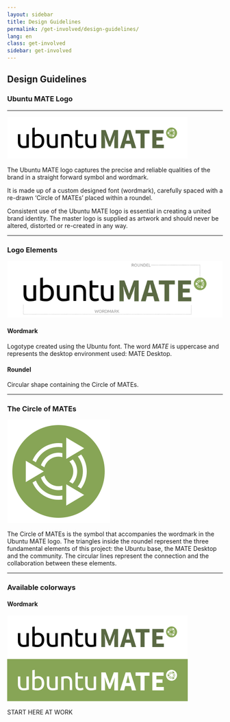 ```yaml
---
layout: sidebar
title: Design Guidelines
permalink: /get-involved/design-guidelines/
lang: en
class: get-involved
sidebar: get-involved
---
```


## Design Guidelines

### Ubuntu MATE Logo
***

![Main Logo](/images/get-involved/logo-guidelines/Main_Logo.png)

The Ubuntu MATE logo captures the precise and reliable qualities of the brand in a straight forward symbol and wordmark.

It is made up of a custom designed font (wordmark), carefully spaced with a re-drawn ‘Circle of MATEs’ placed within a roundel.

Consistent use of the Ubuntu MATE logo is essential in creating a united brand identity. The master logo is supplied as artwork and should never be altered, distorted or re-created in any way.

***
### Logo Elements

![Logo Elements](/images/get-involved/logo-guidelines/Logo_elements.png)

#### Wordmark

Logotype created using the Ubuntu font. The word *MATE* is uppercase and represents the desktop environment used: MATE Desktop.

#### Roundel

Circular shape containing the Circle of MATEs.

***
### The Circle of MATEs

![Circle of MATEs](/images/get-involved/logo-guidelines/Circle_of_MATEs.png)

The Circle of MATEs is the symbol that accompanies the wordmark in the Ubuntu MATE logo. The triangles inside the roundel represent the three fundamental elements of this project: the Ubuntu base, the MATE Desktop and the community. The circular lines represent the connection and the collaboration between these elements. 

***
### Available colorways

#### Wordmark

![Main Logo](/images/get-involved/logo-guidelines/Main_Logo.png) ![Main Logo White](/images/get-involved/logo-guidelines/Main_Logo_white.png)

START HERE AT WORK




